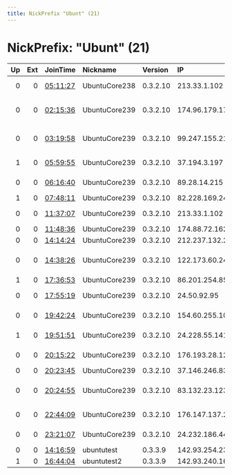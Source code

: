 ```yaml
---
title: NickPrefix "Ubunt" (21)
---
```


# NickPrefix: "Ubunt" (21)

|   Up |   Ext | JoinTime                                                                                            | Nickname      | Version   | IP              | AS                                     | CC   |   ORp |   Dirp | OS    | Contact   |   eFamMembers |
|-----:|------:|:----------------------------------------------------------------------------------------------------|:--------------|:----------|:----------------|:---------------------------------------|:-----|------:|-------:|:------|:----------|--------------:|
|    0 |     0 | [05:11:27](https://metrics.torproject.org/rs.html#details/D248625319B82BB0FBEDF2CF03B3AF42A56BD94A) | UbuntuCore238 | 0.3.2.10  | 213.33.1.102    | A1 Telekom Austria AG                  | at   | 36725 |      0 | Linux | None      |             1 |
|    0 |     0 | [02:15:36](https://metrics.torproject.org/rs.html#details/D91183BD5067E3AF7210DB2CCC3680BFB736404F) | UbuntuCore239 | 0.3.2.10  | 174.96.179.176  | Time Warner Cable Internet LLC         | us   | 34687 |      0 | Linux | None      |             1 |
|    0 |     0 | [03:19:58](https://metrics.torproject.org/rs.html#details/80CE280CF6D49389340D24AF848BC50837F355BB) | UbuntuCore239 | 0.3.2.10  | 99.247.155.216  | Rogers Communications Canada Inc.      | ca   | 38717 |      0 | Linux | None      |             1 |
|    1 |     0 | [05:59:55](https://metrics.torproject.org/rs.html#details/C21FEA98B99067715FBD32AB99B2BB2C9CFF43F7) | UbuntuCore239 | 0.3.2.10  | 37.194.3.197    | Novotelecom Ltd                        | ru   | 34877 |      0 | Linux | None      |             1 |
|    0 |     0 | [06:16:40](https://metrics.torproject.org/rs.html#details/2BFFFACBCDCECE1DF6B8D1D9001E7A6F3E1BA19A) | UbuntuCore239 | 0.3.2.10  | 89.28.14.215    | Starnet Servicii SRL                   | md   | 39095 |      0 | Linux | None      |             1 |
|    1 |     0 | [07:48:11](https://metrics.torproject.org/rs.html#details/0783B06B4AB6971C1FD98E49274391282B3461BF) | UbuntuCore239 | 0.3.2.10  | 82.228.169.242  | Free SAS                               | fr   | 44453 |      0 | Linux | None      |             1 |
|    0 |     0 | [11:37:07](https://metrics.torproject.org/rs.html#details/5E76581B82AB0D588EC634AEE19DAF1149260A15) | UbuntuCore239 | 0.3.2.10  | 213.33.1.102    | A1 Telekom Austria AG                  | at   | 41283 |      0 | Linux | None      |             1 |
|    0 |     0 | [11:48:36](https://metrics.torproject.org/rs.html#details/4B4FE6C6F478B8AC0A803F928F463866BFDE5E14) | UbuntuCore239 | 0.3.2.10  | 174.88.72.162   | Bell Canada                            | ca   | 36063 |      0 | Linux | None      |             1 |
|    0 |     0 | [14:14:24](https://metrics.torproject.org/rs.html#details/C9F64EAD1BF3B1DE02E74D337332842FE2B5024D) | UbuntuCore239 | 0.3.2.10  | 212.237.132.24  | Hiper A/S                              | dk   | 35247 |      0 | Linux | None      |             1 |
|    0 |     0 | [14:38:26](https://metrics.torproject.org/rs.html#details/B279EB274A0098A78346FF20AC7880A7AFA1034B) | UbuntuCore239 | 0.3.2.10  | 122.173.60.245  | Bharti Airtel Ltd., Telemedia Services | in   | 34987 |      0 | Linux | None      |             1 |
|    1 |     0 | [17:36:53](https://metrics.torproject.org/rs.html#details/BCDF85FF6E5C292B699BABD6D63E9ADB9A5521C8) | UbuntuCore239 | 0.3.2.10  | 86.201.254.85   | Orange                                 | fr   | 36639 |      0 | Linux | None      |             1 |
|    0 |     0 | [17:55:19](https://metrics.torproject.org/rs.html#details/969245D04C5983629D6CFFDD641CEB336E070FAD) | UbuntuCore239 | 0.3.2.10  | 24.50.92.95     | Cogeco Cable Holdings Inc              | ca   | 45233 |      0 | Linux | None      |             1 |
|    0 |     0 | [19:42:24](https://metrics.torproject.org/rs.html#details/3CEBA183F4257B6340025CBDB9B572E2EBEA496E) | UbuntuCore239 | 0.3.2.10  | 154.60.255.106  | Megavista Online S.L.                  | es   | 45785 |      0 | Linux | None      |             1 |
|    1 |     0 | [19:51:51](https://metrics.torproject.org/rs.html#details/559CE6DD21A47C1AF8BAC8F3EF7C251621181E9E) | UbuntuCore239 | 0.3.2.10  | 24.228.55.141   | Cablevision Systems Corp.              | us   | 43865 |      0 | Linux | None      |             1 |
|    0 |     0 | [20:15:22](https://metrics.torproject.org/rs.html#details/9B355971259F73A20390A880D263F41246ECC8AD) | UbuntuCore239 | 0.3.2.10  | 176.193.28.121  | Net By Net Holding LLC                 | ru   | 39977 |      0 | Linux | None      |             1 |
|    0 |     0 | [20:23:45](https://metrics.torproject.org/rs.html#details/9EAB9C9016C228A99F22899F3519E23B9EC668DB) | UbuntuCore239 | 0.3.2.10  | 37.146.246.83   | VimpelCom                              | ru   | 33663 |      0 | Linux | None      |             1 |
|    0 |     0 | [20:24:55](https://metrics.torproject.org/rs.html#details/F66FAEFEDF6C2FB4B9D157603F4E9E4BD6283F27) | UbuntuCore239 | 0.3.2.10  | 83.132.23.123   | Nos Comunicacoes, S.A.                 | pt   | 38131 |      0 | Linux | None      |             1 |
|    0 |     0 | [22:44:09](https://metrics.torproject.org/rs.html#details/544643D04723E3B9BE89F6713CDD0161865664CE) | UbuntuCore239 | 0.3.2.10  | 176.147.137.238 | Bouygues Telecom SA                    | fr   | 44089 |      0 | Linux | None      |             1 |
|    0 |     0 | [23:21:07](https://metrics.torproject.org/rs.html#details/18B9C70739288C21A3EB219925C1AE98C576C495) | UbuntuCore239 | 0.3.2.10  | 24.232.186.44   | CABLEVISION S.A.                       | ar   | 35633 |      0 | Linux | None      |             1 |
|    0 |     0 | [14:16:59](https://metrics.torproject.org/rs.html#details/67085AE071E07E9829A67046AF83655970772DFD) | ubuntutest    | 0.3.3.9   | 142.93.254.23   | None                                   | ca   |   443 |     80 | Linux | None      |             1 |
|    1 |     0 | [16:44:04](https://metrics.torproject.org/rs.html#details/E245292C7F53DBDF51732C80CF3CA5E8A8DD2820) | ubuntutest2   | 0.3.3.9   | 142.93.240.161  | None                                   | ca   |   443 |     80 | Linux | None      |             1 |
